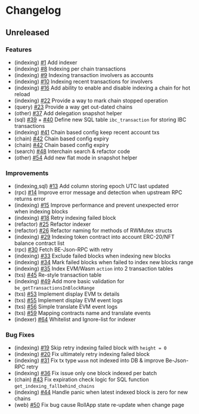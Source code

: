 <!--
Guiding Principles:

Changelogs are for humans, not machines.
There should be an entry for every single version.
The same types of changes should be grouped.
Versions and sections should be linkable.
The latest version comes first.
The release date of each version is displayed.
Mention whether you follow Semantic Versioning.

Usage:

Change log entries are to be added to the Unreleased section under the
appropriate stanza (see below). Each entry should ideally include a tag and
the GitHub issue reference in the following format:

* (<tag>) \#<issue-number> message

Tag must include `sql` if having any changes relate to schema

The issue numbers will later be link-ified during the release process,
so you do not have to worry about including a link manually, but you can if you wish.

Types of changes (Stanzas):

"Features" for new features.
"Improvements" for changes in existing functionality.
"Deprecated" for soon-to-be removed features.
"Bug Fixes" for any bug fixes.
"Schema Breaking" for breaking SQL Schema.
"API Breaking" for breaking API.

If any PR belong to multiple types of change, reference it into all types with only ticket id, no need description (convention)

Ref: https://keepachangelog.com/en/1.0.0/
-->

<!--
Templates for Unreleased:

## Unreleased

### Features

### Improvements

### Bug Fixes

### Schema Breaking

### API Breaking
-->

# Changelog

## Unreleased

### Features

- (indexing) [#1](https://github.com/bcdevtools/dymension-rollapp-block-explorer/pull/1) Add indexer
- (indexing) [#8](https://github.com/bcdevtools/dymension-rollapp-block-explorer/pull/8) Indexing per chain transactions
- (indexing) [#9](https://github.com/bcdevtools/dymension-rollapp-block-explorer/pull/9) Indexing transaction involvers as accounts
- (indexing) [#10](https://github.com/bcdevtools/dymension-rollapp-block-explorer/pull/10) Indexing recent transactions for involvers
- (indexing) [#16](https://github.com/bcdevtools/dymension-rollapp-block-explorer/pull/16) Add ability to enable and disable indexing a chain for hot reload
- (indexing) [#22](https://github.com/bcdevtools/dymension-rollapp-block-explorer/pull/22) Provide a way to mark chain stopped operation
- (query) [#23](https://github.com/bcdevtools/dymension-rollapp-block-explorer/pull/23) Provide a way get out-dated chains
- (other) [#37](https://github.com/bcdevtools/dymension-rollapp-block-explorer/pull/37) Add delegation snapshot helper
- (sql) [#39](https://github.com/bcdevtools/dymension-rollapp-block-explorer/pull/39) + [#40](https://github.com/bcdevtools/dymension-rollapp-block-explorer/pull/40) Define new SQL table `ibc_transaction` for storing IBC transactions
- (indexing) [#41](https://github.com/bcdevtools/dymension-rollapp-block-explorer/pull/41) Chain based config keep recent account txs
- (chain) [#42](https://github.com/bcdevtools/dymension-rollapp-block-explorer/pull/42) Chain based config expiry
- (chain) [#42](https://github.com/bcdevtools/dymension-rollapp-block-explorer/pull/42) Chain based config expiry
- (search) [#48](https://github.com/bcdevtools/dymension-rollapp-block-explorer/pull/48) Interchain search & refactor code
- (other) [#54](https://github.com/bcdevtools/dymension-rollapp-block-explorer/pull/54) Add new flat mode in snapshot helper

### Improvements

- (indexing,sql) [#13](https://github.com/bcdevtools/dymension-rollapp-block-explorer/pull/13) Add column storing epoch UTC last updated
- (rpc) [#14](https://github.com/bcdevtools/dymension-rollapp-block-explorer/pull/14) Improve error message and detection when upstream RPC returns error
- (indexing) [#15](https://github.com/bcdevtools/dymension-rollapp-block-explorer/pull/15) Improve performance and prevent unexpected error when indexing blocks
- (indexing) [#18](https://github.com/bcdevtools/dymension-rollapp-block-explorer/pull/18) Retry indexing failed block
- (refactor) [#25](https://github.com/bcdevtools/dymension-rollapp-block-explorer/pull/25) Refactor indexer
- (refactor) [#26](https://github.com/bcdevtools/dymension-rollapp-block-explorer/pull/26) Refactor naming for methods of RWMutex structs
- (indexing) [#29](https://github.com/bcdevtools/dymension-rollapp-block-explorer/pull/29) Indexing token contract into account ERC-20/NFT balance contract list
- (rpc) [#30](https://github.com/bcdevtools/dymension-rollapp-block-explorer/pull/30) Fetch BE-Json-RPC with retry
- (indexing) [#33](https://github.com/bcdevtools/dymension-rollapp-block-explorer/pull/33) Exclude failed blocks when indexing new blocks
- (indexing) [#34](https://github.com/bcdevtools/dymension-rollapp-block-explorer/pull/34) Mark failed blocks when failed to index new blocks range
- (indexing) [#35](https://github.com/bcdevtools/dymension-rollapp-block-explorer/pull/35) Index EVM/Wasm `action` into 2 transaction tables
- (txs) [#45](https://github.com/bcdevtools/dymension-rollapp-block-explorer/pull/45) Re-style transaction table
- (indexing) [#49](https://github.com/bcdevtools/dymension-rollapp-block-explorer/pull/49) Add more basic validation for `be_getTransactionsInBlockRange`
- (txs) [#53](https://github.com/bcdevtools/dymension-rollapp-block-explorer/pull/53) Implement display EVM tx details
- (txs) [#55](https://github.com/bcdevtools/dymension-rollapp-block-explorer/pull/55) Implement display EVM event logs
- (txs) [#56](https://github.com/bcdevtools/dymension-rollapp-block-explorer/pull/56) Simple translate EVM event logs
- (txs) [#59](https://github.com/bcdevtools/dymension-rollapp-block-explorer/pull/59) Mapping contracts name and translate events
- (indexer) [#64](https://github.com/bcdevtools/dymension-rollapp-block-explorer/pull/64) Whitelist and Ignore-list for indexer

### Bug Fixes

- (indexing) [#19](https://github.com/bcdevtools/dymension-rollapp-block-explorer/pull/19) Skip retry indexing failed block with `height = 0`
- (indexing) [#20](https://github.com/bcdevtools/dymension-rollapp-block-explorer/pull/20) Fix ultimately retry indexing failed block
- (indexing) [#31](https://github.com/bcdevtools/dymension-rollapp-block-explorer/pull/31) Fix tx type `wasm` not indexed into DB & improve Be-Json-RPC retry
- (indexing) [#36](https://github.com/bcdevtools/dymension-rollapp-block-explorer/pull/36) Fix issue only one block indexed per batch
- (chain) [#43](https://github.com/bcdevtools/dymension-rollapp-block-explorer/pull/43) Fix expiration check logic for SQL function `get_indexing_fallbehind_chains`
- (indexing) [#44](https://github.com/bcdevtools/dymension-rollapp-block-explorer/pull/44) Handle panic when latest indexed block is zero for new chains
- (web) [#50](https://github.com/bcdevtools/dymension-rollapp-block-explorer/pull/50) Fix bug cause RollApp state re-update when change page
